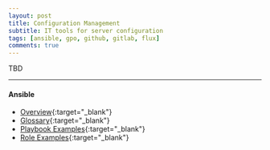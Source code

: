 ```yaml
---
layout: post
title: Configuration Management
subtitle: IT tools for server configuration
tags: [ansible, gpo, github, gitlab, flux]
comments: true
---
```

TBD

---
#### Ansible
- [Overview](https://aboutme.mandoistheway.com/2023-07-26-ansible-overview){:target="_blank"}
- [Glossary](https://aboutme.mandoistheway.com/2023-07-26-ansible-glossary){:target="_blank"}
- [Playbook Examples](https://github.com/ansible-playbooks-tex){:target="_blank"}
- [Role Examples](https://github.com/ansible-roles-tex){:target="_blank"}
